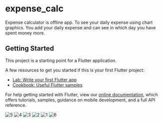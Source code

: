 
# expense_calc

Expense calculator is offline app. To see your daily expense using chart graphics. You add your daily expense and can see in which day you have spent money more.

## Getting Started

This project is a starting point for a Flutter application.

A few resources to get you started if this is your first Flutter project:

- [Lab: Write your first Flutter app](https://flutter.dev/docs/get-started/codelab)
- [Cookbook: Useful Flutter samples](https://flutter.dev/docs/cookbook)

For help getting started with Flutter, view our
[online documentation](https://flutter.dev/docs), which offers tutorials,
samples, guidance on mobile development, and a full API reference.


![5](https://user-images.githubusercontent.com/47387695/119089242-78e9a100-ba27-11eb-87f2-8b5b9a24f1ca.PNG)
![4](https://user-images.githubusercontent.com/47387695/119089247-7a1ace00-ba27-11eb-9c09-bd134d57b1ff.PNG)
![3](https://user-images.githubusercontent.com/47387695/119089249-7ab36480-ba27-11eb-8242-0ef4c87d7bf1.PNG)
![2](https://user-images.githubusercontent.com/47387695/119089250-7b4bfb00-ba27-11eb-8c3c-dd981b97b870.PNG)
![1](https://user-images.githubusercontent.com/47387695/119089251-7be49180-ba27-11eb-9869-475c8a447524.PNG)
![6](https://user-images.githubusercontent.com/47387695/119089253-7be49180-ba27-11eb-9284-1d95d209df84.PNG)
